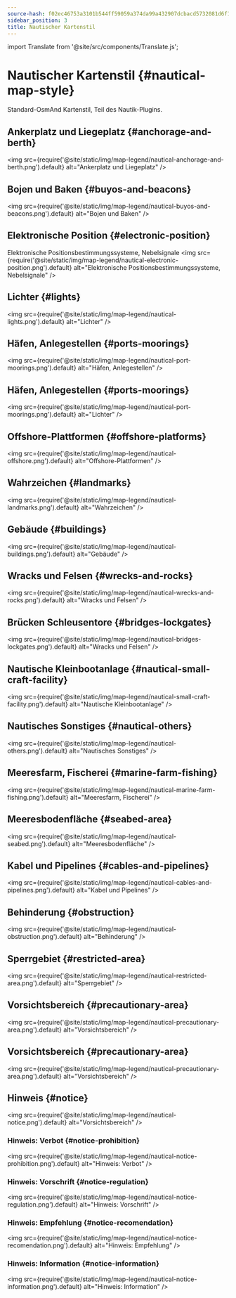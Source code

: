 ```yaml
---
source-hash: f02ec46753a3101b544ff59059a374da99a432907dcbacd5732081d6f1f151e5
sidebar_position: 3
title: Nautischer Kartenstil
---
```

import Translate from '@site/src/components/Translate.js';

# Nautischer Kartenstil {#nautical-map-style}
Standard-OsmAnd Kartenstil, Teil des Nautik-Plugins.
<Translate android="yes" id="nautical_render_descr" />

## Ankerplatz und Liegeplatz {#anchorage-and-berth}
<img src={require('@site/static/img/map-legend/nautical-anchorage-and-berth.png').default} alt="Ankerplatz und Liegeplatz" />

## Bojen und Baken {#buyos-and-beacons}
<img src={require('@site/static/img/map-legend/nautical-buyos-and-beacons.png').default} alt="Bojen und Baken" />

## Elektronische Position {#electronic-position}
Elektronische Positionsbestimmungssysteme, Nebelsignale
<img src={require('@site/static/img/map-legend/nautical-electronic-position.png').default} alt="Elektronische Positionsbestimmungssysteme, Nebelsignale" />

## Lichter {#lights}

<img src={require('@site/static/img/map-legend/nautical-lights.png').default} alt="Lichter" />

## Häfen, Anlegestellen {#ports-moorings}
<img src={require('@site/static/img/map-legend/nautical-port-moorings.png').default} alt="Häfen, Anlegestellen" />

## Häfen, Anlegestellen {#ports-moorings}
<img src={require('@site/static/img/map-legend/nautical-port-moorings.png').default} alt="Lichter" />

## Offshore-Plattformen {#offshore-platforms}
<img src={require('@site/static/img/map-legend/nautical-offshore.png').default} alt="Offshore-Plattformen" />

## Wahrzeichen {#landmarks}
<img src={require('@site/static/img/map-legend/nautical-landmarks.png').default} alt="Wahrzeichen" />

## Gebäude {#buildings}
<img src={require('@site/static/img/map-legend/nautical-buildings.png').default} alt="Gebäude" />

## Wracks und Felsen {#wrecks-and-rocks}
<img src={require('@site/static/img/map-legend/nautical-wrecks-and-rocks.png').default} alt="Wracks und Felsen" />

## Brücken Schleusentore {#bridges-lockgates}
<img src={require('@site/static/img/map-legend/nautical-bridges-lockgates.png').default} alt="Wracks und Felsen" />


## Nautische Kleinbootanlage {#nautical-small-craft-facility}
<img src={require('@site/static/img/map-legend/nautical-small-craft-facility.png').default} alt="Nautische Kleinbootanlage" />

## Nautisches Sonstiges {#nautical-others}
<img src={require('@site/static/img/map-legend/nautical-others.png').default} alt="Nautisches Sonstiges" />

## Meeresfarm, Fischerei {#marine-farm-fishing}
<img src={require('@site/static/img/map-legend/nautical-marine-farm-fishing.png').default} alt="Meeresfarm, Fischerei" />

## Meeresbodenfläche {#seabed-area}
<img src={require('@site/static/img/map-legend/nautical-seabed.png').default} alt="Meeresbodenfläche" />


## Kabel und Pipelines {#cables-and-pipelines}
<img src={require('@site/static/img/map-legend/nautical-cables-and-pipelines.png').default} alt="Kabel und Pipelines" />


## Behinderung {#obstruction}
<img src={require('@site/static/img/map-legend/nautical-obstruction.png').default} alt="Behinderung" />


## Sperrgebiet {#restricted-area}
<img src={require('@site/static/img/map-legend/nautical-restricted-area.png').default} alt="Sperrgebiet" />

## Vorsichtsbereich {#precautionary-area}
<img src={require('@site/static/img/map-legend/nautical-precautionary-area.png').default} alt="Vorsichtsbereich" />

## Vorsichtsbereich {#precautionary-area}
<img src={require('@site/static/img/map-legend/nautical-precautionary-area.png').default} alt="Vorsichtsbereich" />

## Hinweis {#notice}
<img src={require('@site/static/img/map-legend/nautical-notice.png').default} alt="Vorsichtsbereich" />

### Hinweis: Verbot {#notice-prohibition}
<img src={require('@site/static/img/map-legend/nautical-notice-prohibition.png').default} alt="Hinweis: Verbot" />

### Hinweis: Vorschrift {#notice-regulation}
<img src={require('@site/static/img/map-legend/nautical-notice-regulation.png').default} alt="Hinweis: Vorschrift" />

### Hinweis: Empfehlung {#notice-recomendation}
<img src={require('@site/static/img/map-legend/nautical-notice-recomendation.png').default} alt="Hinweis: Empfehlung" />

### Hinweis: Information {#notice-information}
<img src={require('@site/static/img/map-legend/nautical-notice-information.png').default} alt="Hinweis: Information" />